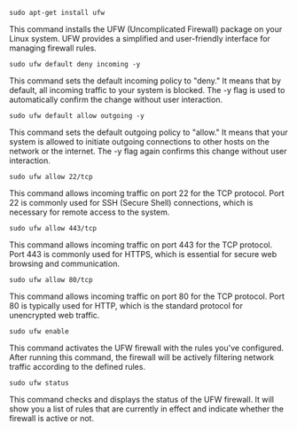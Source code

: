 `sudo apt-get install ufw`

This command installs the UFW (Uncomplicated Firewall) package on your Linux system. UFW provides a simplified and user-friendly interface for managing firewall rules.

`sudo ufw default deny incoming -y`

This command sets the default incoming policy to "deny." It means that by default, all incoming traffic to your system is blocked. The -y flag is used to automatically confirm the change without user interaction.

`sudo ufw default allow outgoing -y`

This command sets the default outgoing policy to "allow." It means that your system is allowed to initiate outgoing connections to other hosts on the network or the internet. The -y flag again confirms this change without user interaction.

`sudo ufw allow 22/tcp`

This command allows incoming traffic on port 22 for the TCP protocol. Port 22 is commonly used for SSH (Secure Shell) connections, which is necessary for remote access to the system.

`sudo ufw allow 443/tcp`

This command allows incoming traffic on port 443 for the TCP protocol. Port 443 is commonly used for HTTPS, which is essential for secure web browsing and communication.


`sudo ufw allow 80/tcp`

This command allows incoming traffic on port 80 for the TCP protocol. Port 80 is typically used for HTTP, which is the standard protocol for unencrypted web traffic.


`sudo ufw enable`

This command activates the UFW firewall with the rules you've configured. After running this command, the firewall will be actively filtering network traffic according to the defined rules.


`sudo ufw status`

This command checks and displays the status of the UFW firewall. It will show you a list of rules that are currently in effect and indicate whether the firewall is active or not.
